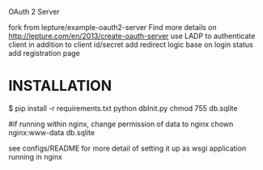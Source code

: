 
OAuth 2 Server 

fork from lepture/example-oauth2-server Find more details on http://lepture.com/en/2013/create-oauth-server
use LADP to authenticate client in addition to client id/secret
add redirect logic base on login status
add registration page

# INSTALLATION

$ pip install -r requirements.txt
python dbInit.py
chmod 755 db.sqlite

#if running within nginx, change permission of data to nginx 
chown nginx:www-data db.sqlite

see configs/README for more detail of setting it up as wsgi application running in nginx
